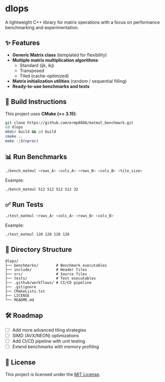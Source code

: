 # dlops

A lightweight C++ library for matrix operations with a focus on performance benchmarking and experimentation.

## ✨ Features

- **Generic Matrix class** (templated for flexibility)
- **Multiple matrix multiplication algorithms**:  
  - Standard (ijk, ikj)  
  - Transposed  
  - Tiled (cache-optimized)
- **Matrix initialization utilities** (random / sequential filling)
- **Ready-to-use benchmarks and tests**

## 🚀 Build Instructions

This project uses **CMake (>= 3.15)**:

```sh
git clone https://github.com/ermp8888/matmul_benchmark.git
cd dlops
mkdir build && cd build
cmake ..
make -j$(nproc)
```

## 📊 Run Benchmarks

```sh
./bench_matmul <rows_A> <cols_A> <rows_B> <cols_B> <tile_size>
```

Example:

```sh
./bench_matmul 512 512 512 512 32
```

## ✅ Run Tests

```sh
./test_matmul <rows_A> <cols_A> <rows_B> <cols_B>
```

Example:

```sh
./test_matmul 128 128 128 128
```

## 📂 Directory Structure

```
dlops/
├── benchmarks/        # Benchmark executables
├── include/           # Header files
├── src/               # Source files
├── tests/             # Test executables
├── .github/workflows/ # CI/CD pipeline
├── .gitignore
├── CMakeLists.txt
├── LICENSE
└── README.md
```

## 🛠️ Roadmap

- [ ] Add more advanced tiling strategies  
- [ ] SIMD (AVX/NEON) optimizations  
- [ ] Add CI/CD pipeline with unit testing  
- [ ] Extend benchmarks with memory profiling  

## 📜 License

This project is licensed under the [MIT License](LICENSE).
